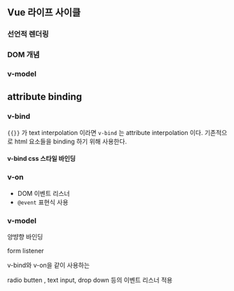 ## Vue 라이프 사이클




### 선언적 렌더링


### DOM 개념

### v-model

## attribute binding

### v-bind

`{{}}` 가 text interpolation 이라면 `v-bind` 는 attribute interpolation 이다.
기존적으로 html 요소들을 binding 하기 위해 사용한다.

#### v-bind css 스타일 바인딩

### v-on

- DOM 이벤트 리스너
- `@event` 표현식 사용

### v-model

양뱡향 바인딩

form listener

v-bind와 v-on을 같이 사용하는 

radio butten , text input, drop down 등의 이벤트 리스너 적용